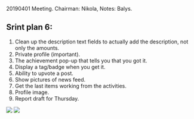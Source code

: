 20190401 Meeting. Chairman: Nikola, Notes: Balys.

Srint plan 6:
---

1. Clean up the description text fields to actually add the description, not only the amounts.
2. Private profile (important).
3. The achievement pop-up that tells you that you got it.
4. Display a tag/badge when you get it. 
5. Ability to upvote a post.
6. Show pictures of news feed. 
7. Get the last items working from the activities. 
8. Profile image.
9. Report draft for Thursday.

![](https://i.imgur.com/PeukmmO.png)
![](https://i.imgur.com/ij5BoqA.png)
